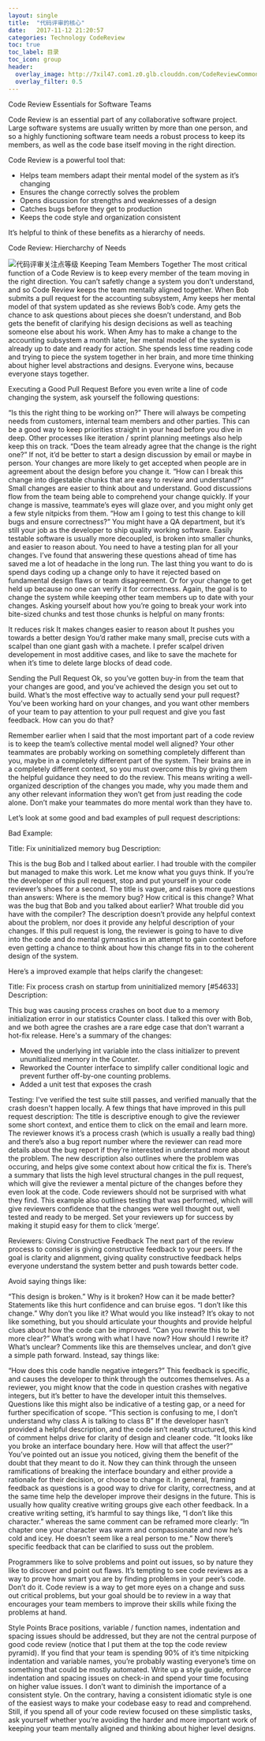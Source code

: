 ```yaml
---
layout: single
title:  "代码评审的核心"
date:   2017-11-12 21:20:57
categories: Technology CodeReview
toc: true
toc_label: 目录
toc_icon: group
header:
  overlay_image: http://7xil47.com1.z0.glb.clouddn.com/CodeReviewCommonImg.jpg
  overlay_filter: 0.5
---
```


Code Review Essentials for Software Teams

Code Review is an essential part of any collaborative software project. Large software systems are usually written by more than one person, and so a highly functioning software team needs a robust process to keep its members, as well as the code base itself moving in the right direction.

Code Review is a powerful tool that:

- Helps team members adapt their mental model of the system as it’s changing
- Ensures the change correctly solves the problem
- Opens discussion for strengths and weaknesses of a design
- Catches bugs before they get to production
- Keeps the code style and organization consistent

It’s helpful to think of these benefits as a hierarchy of needs.

Code Review: Hiercharchy of Needs

![代码评审关注点等级](http://7xil47.com1.z0.glb.clouddn.com/code_review_hierarchy.png)
Keeping Team Members Together
The most critical function of a Code Review is to keep every member of the team moving in the right direction. You can’t safetly change a system you don’t understand, and so Code Review keeps the team mentally aligned together. When Bob submits a pull request for the accounting subsystem, Amy keeps her mental model of that system updated as she reviews Bob’s code. Amy gets the chance to ask questions about pieces she doesn’t understand, and Bob gets the benefit of clarifying his design decisions as well as teaching someone else about his work. When Amy has to make a change to the accounting subsystem a month later, her mental model of the system is already up to date and ready for action. She spends less time reading code and trying to piece the system together in her brain, and more time thinking about higher level abstractions and designs. Everyone wins, because everyone stays together.

Executing a Good Pull Request
Before you even write a line of code changing the system, ask yourself the following questions:

“Is this the right thing to be working on?” There will always be competing needs from customers, internal team members and other parties. This can be a good way to keep priorities straight in your head before you dive in deep. Other processes like iteration / sprint planning meetings also help keep this on track.
“Does the team already agree that the change is the right one?” If not, it’d be better to start a design discussion by email or maybe in person. Your changes are more likely to get accepted when people are in agreement about the design before you change it.
“How can I break this change into digestable chunks that are easy to review and understand?” Small changes are easier to think about and understand. Good discussions flow from the team being able to comprehend your change quickly. If your change is massive, teammate’s eyes will glaze over, and you might only get a few style nitpicks from them.
“How am I going to test this change to kill bugs and ensure correctness?” You might have a QA department, but it’s still your job as the developer to ship quality working software. Easily testable software is usually more decoupled, is broken into smaller chunks, and easier to reason about. You need to have a testing plan for all your changes.
I’ve found that answering these questions ahead of time has saved me a lot of headache in the long run. The last thing you want to do is spend days coding up a change only to have it rejected based on fundamental design flaws or team disagreement. Or for your change to get held up because no one can verify it for correctness. Again, the goal is to change the system while keeping other team members up to date with your changes. Asking yourself about how you’re going to break your work into bite-sized chunks and test those chunks is helpful on many fronts:

It reduces risk
It makes changes easier to reason about
It pushes you towards a better design
You’d rather make many small, precise cuts with a scalpel than one giant gash with a machete. I prefer scalpel driven developement in most additive cases, and like to save the machete for when it’s time to delete large blocks of dead code.

Sending the Pull Request
Ok, so you’ve gotten buy-in from the team that your changes are good, and you’ve achieved the design you set out to build. What’s the most effective way to actually send your pull request? You’ve been working hard on your changes, and you want other members of your team to pay attention to your pull request and give you fast feedback. How can you do that?

Remember earlier when I said that the most important part of a code review is to keep the team’s collective mental model well aligned? Your other teammates are probably working on something completely different than you, maybe in a completely different part of the system. Their brains are in a completely different context, so you must overcome this by giving them the helpful guidance they need to do the review. This means writing a well-organized description of the changes you made, why you made them and any other relevant information they won’t get from just reading the code alone. Don’t make your teammates do more mental work than they have to.

Let’s look at some good and bad examples of pull request descriptions:

Bad Example:

Title: Fix uninitialized memory bug
Description: 

This is the bug Bob and I talked about earlier. I had
trouble with the compiler but managed to make this work. Let me
know what you guys think.
If you’re the developer of this pull request, stop and put yourself in your code reviewer’s shoes for a second. The title is vague, and raises more questions than answers: Where is the memory bug? How critical is this change? What was the bug that Bob and you talked about earlier? What trouble did you have with the compiler? The description doesn’t provide any helpful context about the problem, nor does it provide any helpful description of your changes. If this pull request is long, the reviewer is going to have to dive into the code and do mental gymnastics in an attempt to gain context before even getting a chance to think about how this change fits in to the coherent design of the system.

Here’s a improved example that helps clarify the changeset:

Title: Fix process crash on startup from uninitialized memory [#54633]
Description:

This bug was causing process crashes on boot due to a memory
initialization error in our statistics Counter class. I talked this
over with Bob, and we both agree the crashes are a rare edge case
that don't warrant a hot-fix release. Here's a summary of the
changes:

  - Moved the underlying int variable into the class initializer
    to prevent ununitialized memory in the Counter.
  - Reworked the Counter interface to simplify caller conditional
    logic and prevent further off-by-one counting problems.
  - Added a unit test that exposes the crash

Testing: I've verified the test suite still passes, and verified
manually that the crash doesn't happen locally.
A few things that have improved in this pull request description: The title is descriptive enough to give the reviewer some short context, and entice them to click on the email and learn more. The reviewer knows it’s a process crash (which is usually a really bad thing) and there’s also a bug report number where the reviewer can read more details about the bug report if they’re interested in understand more about the problem. The new description also outlines where the problem was occuring, and helps give some context about how critical the fix is. There’s a summary that lists the high level structural changes in the pull request, which will give the reviewer a mental picture of the changes before they even look at the code. Code reviewers should not be surprised with what they find. This example also outlines testing that was performed, which will give reviewers confidence that the changes were well thought out, well tested and ready to be merged. Set your reviewers up for success by making it stupid easy for them to click ‘merge’.

Reviewers: Giving Constructive Feedback
The next part of the review process to consider is giving constructive feedback to your peers. If the goal is clarity and alignment, giving quality constructive feedback helps everyone understand the system better and push towards better code.

Avoid saying things like:

“This design is broken.” Why is it broken? How can it be made better? Statements like this hurt confidence and can bruise egos.
“I don’t like this change.” Why don’t you like it? What would you like instead? It’s okay to not like something, but you should articulate your thoughts and provide helpful clues about how the code can be improved.
“Can you rewrite this to be more clear?” What’s wrong with what I have now? How should I rewrite it? What’s unclear? Comments like this are themselves unclear, and don’t give a simple path forward.
Instead, say things like:

“How does this code handle negative integers?” This feedback is specific, and causes the developer to think through the outcomes themselves. As a reviewer, you might know that the code in question crashes with negative integers, but it’s better to have the developer intuit this themselves. Questions like this might also be indicative of a testing gap, or a need for further specification of scope.
“This section is confusing to me, I don’t understand why class A is talking to class B” If the developer hasn’t provided a helpful description, and the code isn’t neatly structured, this kind of comment helps drive for clarity of design and cleaner code.
“It looks like you broke an interface boundary here. How will that affect the user?” You’ve pointed out an issue you noticed, giving them the benefit of the doubt that they meant to do it. Now they can think through the unseen ramifications of breaking the interface boundary and either provide a rationale for their decision, or choose to change it.
In general, framing feedback as questions is a good way to drive for clarity, correctness, and at the same time help the developer improve their designs in the future. This is usually how quality creative writing groups give each other feedback. In a creative writing setting, it’s harmful to say things like, “I don’t like this character.” whereas the same comment can be reframed more clearly: “In chapter one your character was warm and compassionate and now he’s cold and icey. He doesn’t seem like a real person to me.” Now there’s specific feedback that can be clarified to suss out the problem.

Programmers like to solve problems and point out issues, so by nature they like to discover and point out flaws. It’s tempting to see code reviews as a way to prove how smart you are by finding problems in your peer’s code. Don’t do it. Code review is a way to get more eyes on a change and suss out critical problems, but your goal should be to review in a way that encourages your team members to improve their skills while fixing the problems at hand.

Style Points
Brace positions, variable / function names, indentation and spacing issues should be addressed, but they are not the central purpose of good code review (notice that I put them at the top the code review pyramid). If you find that your team is spending 90% of it’s time nitpicking indentation and variable names, you’re probably wasting everyone’s time on something that could be mostly automated. Write up a style guide, enforce indentation and spacing issues on check-in and spend your time focusing on higher value issues. I don’t want to diminish the importance of a consistent style. On the contrary, having a consistent idiomatic style is one of the easiest ways to make your codebase easy to read and comprehend. Still, if you spend all of your code review focused on these simplistic tasks, ask yourself whether you’re avoiding the harder and more important work of keeping your team mentally aligned and thinking about higher level designs.